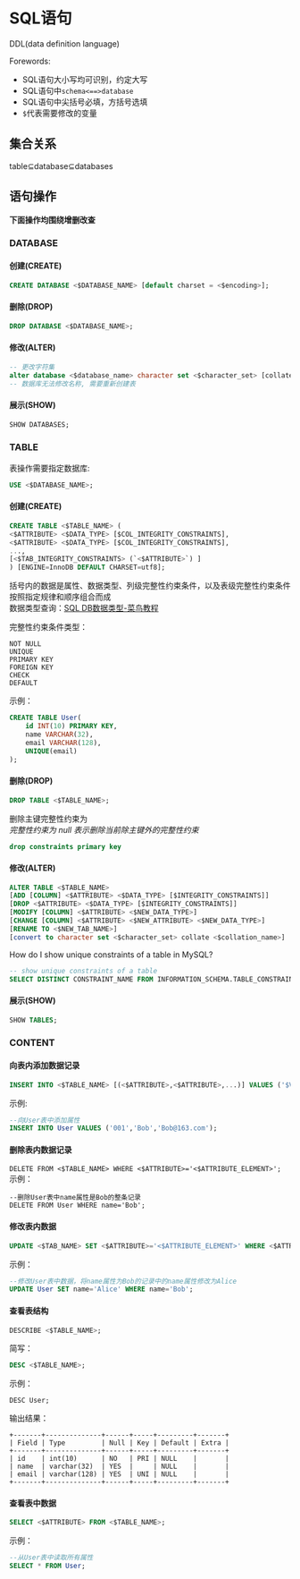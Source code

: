 # SQL语句
DDL(data definition language)

Forewords:

- SQL语句大小写均可识别，约定大写
- SQL语句中`schema<==>database`
- SQL语句中尖括号必填，方括号选填
- `$`代表需要修改的变量

## 集合关系
table&sube;database&sube;databases  

## 语句操作

**下面操作均围绕增删改查**

### DATABASE

#### 创建(CREATE)

```sql
CREATE DATABASE <$DATABASE_NAME> [default charset = <$encoding>];
```

#### 删除(DROP)

```sql
DROP DATABASE <$DATABASE_NAME>;
```

#### 修改(ALTER)

```sql
-- 更改字符集
alter database <$database_name> character set <$character_set> [collate <$collation_name>]
-- 数据库无法修改名称, 需要重新创建表
```

#### 展示(SHOW)

```sql
SHOW DATABASES;
```

### TABLE
表操作需要指定数据库:  
```sql
USE <$DATABASE_NAME>;
```

#### 创建(CREATE)
```sql
CREATE TABLE <$TABLE_NAME> (
<$ATTRIBUTE> <$DATA_TYPE> [$COL_INTEGRITY_CONSTRAINTS],
<$ATTRIBUTE> <$DATA_TYPE> [$COL_INTEGRITY_CONSTRAINTS],
...,
[<$TAB_INTEGRITY_CONSTRAINTS> (`<$ATTRIBUTE>`) ] 
) [ENGINE=InnoDB DEFAULT CHARSET=utf8];
```

括号内的数据是属性、数据类型、列级完整性约束条件，以及表级完整性约束条件按照指定规律和顺序组合而成  
数据类型查询：[SQL DB数据类型-菜鸟教程](https://www.runoob.com/sql/sql-datatypes.html)

完整性约束条件类型：
```
NOT NULL
UNIQUE
PRIMARY KEY
FOREIGN KEY
CHECK
DEFAULT
```

示例：
```sql
CREATE TABLE User(
	id INT(10) PRIMARY KEY,
	name VARCHAR(32),
	email VARCHAR(128),
	UNIQUE(email)
);
```
#### 删除(DROP)
```sql
DROP TABLE <$TABLE_NAME>;
```

删除主键完整性约束为  
*完整性约束为 null 表示删除当前除主键外的完整性约束*
```sql
drop constraints primary key
```
#### 修改(ALTER)
```sql
ALTER TABLE <$TABLE_NAME>
[ADD [COLUMN] <$ATTRIBUTE> <$DATA_TYPE> [$INTEGRITY_CONSTRAINTS]]
[DROP <$ATTRIBUTE> <$DATA_TYPE> [$INTEGRITY_CONSTRAINTS]]
[MODIFY [COLUMN] <$ATTRIBUTE> <$NEW_DATA_TYPE>]
[CHANGE [COLUMN] <$ATTRIBUTE> <$NEW_ATTRIBUTE> <$NEW_DATA_TYPE>]
[RENAME TO <$NEW_TAB_NAME>]
[convert to character set <$character_set> collate <$collation_name>]
```


How do I show unique constraints of a table in MySQL?
```sql
-- show unique constraints of a table
SELECT DISTINCT CONSTRAINT_NAME FROM INFORMATION_SCHEMA.TABLE_CONSTRAINTS WHERE TABLE_NAME = ’yourTableName’ AND CONSTRAINT_TYPE = ’UNIQUE’;
```

#### 展示(SHOW)
```sql
SHOW TABLES;
```



### CONTENT
#### 向表内添加数据记录
```sql
INSERT INTO <$TABLE_NAME> [(<$ATTRIBUTE>,<$ATTRIBUTE>,...)] VALUES ('$VALUE','$VALUE',...);
```

示例:  
```sql
--向User表中添加属性
INSERT INTO User VALUES ('001','Bob','Bob@163.com');
```

#### 删除表内数据记录
`DELETE FROM <$TABLE_NAME> WHERE <$ATTRIBUTE>='<$ATTRIBUTE_ELEMENT>';`  
示例：  
```
--删除User表中name属性是Bob的整条记录
DELETE FROM User WHERE name='Bob';
```

#### 修改表内数据

```sql
UPDATE <$TAB_NAME> SET <$ATTRIBUTE>='<$ATTRIBUTE_ELEMENT>' WHERE <$ATTRIBUTE>='<$ATTRIBUTE_ELEMENT>';
```

示例：
```sql
--修改User表中数据，将name属性为Bob的记录中的name属性修改为Alice
UPDATE User SET name='Alice' WHERE name='Bob';
```

#### 查看表结构

```sql
DESCRIBE <$TABLE_NAME>;
```
简写：  
```sql
DESC <$TABLE_NAME>;
```
示例：  
```
DESC User;
```
输出结果：  
```
+-------+--------------+------+-----+---------+-------+
| Field | Type         | Null | Key | Default | Extra |
+-------+--------------+------+-----+---------+-------+
| id    | int(10)      | NO   | PRI | NULL    |       |
| name  | varchar(32)  | YES  |     | NULL    |       |
| email | varchar(128) | YES  | UNI | NULL    |       |
+-------+--------------+------+-----+---------+-------+
```

#### 查看表中数据
```sql
SELECT <$ATTRIBUTE> FROM <$TABLE_NAME>;
```
示例：

```sql
--从User表中读取所有属性
SELECT * FROM User;
```